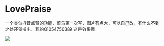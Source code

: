 # LovePraise
一个类似抖音点赞的功能，菜鸟第一次写，图片有点大，可以自己改，有什么不到之处还望指出，我的Q1054750389
这是效果图
<html>
   <img src="https://m.qpic.cn/psb?/V12qBXrW4L3YUn/uNvVQqn8TKS2vMTkmrEwZV70Eky3G9NlJ00ju4Wg4NU!/b/dDEBAAAAAAAA&ek=1&kp=1&pt=0&bo=cAGAAnABgAICkLQ!&su=07604561&vuin=1054750389&tm=1523174400&t=5#sce=15-1-1&rf=v1_ht5_qz_3.4.0_001_idc_b-311-0"/>
</html>
